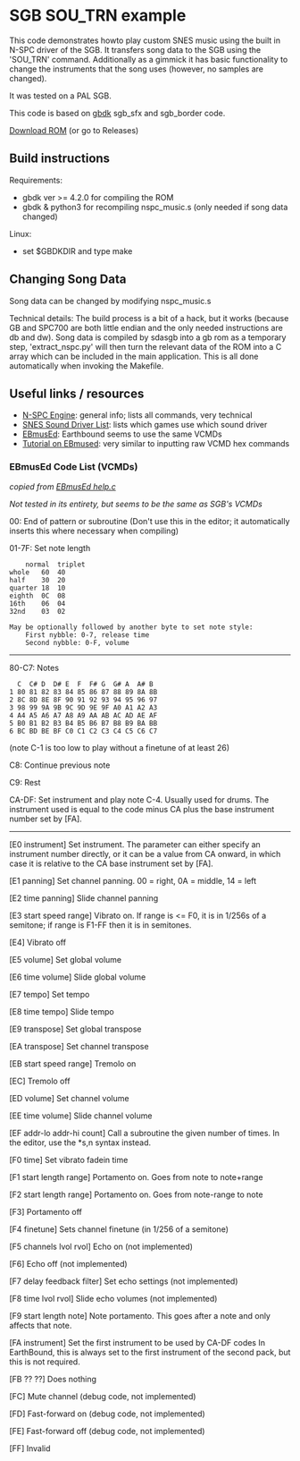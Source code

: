 # SGB SOU_TRN example

This code demonstrates howto play custom SNES music using the built in N-SPC driver of the SGB.
It transfers song data to the SGB using the 'SOU_TRN' command.
Additionally as a gimmick it has basic functionality to change the instruments that the song uses (however, no samples are changed).

It was tested on a PAL SGB.

This code is based on [gbdk](https://github.com/gbdk-2020/gbdk-2020) sgb_sfx and sgb_border code.

[Download ROM](https://github.com/cloudsmon/sgb_nspc_music/releases/download/v1.0.0/sgb_mus.gb) (or go to Releases)

## Build instructions

Requirements: 
* gbdk ver >= 4.2.0 for compiling the ROM
* gbdk & python3 for recompiling nspc_music.s (only needed if song data changed)

Linux:
* set $GBDKDIR and type make


## Changing Song Data

Song data can be changed by modifying nspc_music.s

Technical details:
The build process is a bit of a hack, but it works (because GB and SPC700 are both little endian and the only needed instructions are db and dw).
Song data is compiled by sdasgb into a gb rom as a temporary step, 'extract_nspc.py' will then turn the relevant data of the ROM into a C array which can be included in the main application.
This is all done automatically when invoking the Makefile.

## Useful links / resources

* [N-SPC Engine](https://sneslab.net/wiki/N-SPC_Engine): general info; lists all commands, very technical
* [SNES Sound Driver List](http://gdri.smspower.org/wiki/index.php/Super_Famicom/Super_NES_Sound_Driver_List): lists which games use which sound driver
* [EBmusEd](https://github.com/PKHackers/ebmused): Earthbound seems to use the same VCMDs 
* [Tutorial on EBmused](https://www.youtube.com/watch?v=1Wp5sS8UWBg&list=PLo-SH6FNUdp0LgsY6s6xs-JO1ENke--Kw): very similar to inputting raw VCMD hex commands

### EBmusEd Code List (VCMDs)
_copied from [EBmusEd help.c](https://github.com/PKHackers/ebmused/blob/master/src/help.c)_

_Not tested in its entirety, but seems to be the same as SGB's VCMDs_



00: End of pattern or subroutine
(Don't use this in the editor; it automatically
inserts this where necessary when compiling)

01-7F: Set note length

		normal	triplet
	whole	60	40
	half	30	20
	quarter	18	10
	eighth	0C	08
	16th	06	04
	32nd	03	02

	May be optionally followed by another byte to set note style:
		First nybble: 0-7, release time
		Second nybble: 0-F, volume

-----------------------

80-C7: Notes

	  C  C# D  D# E  F  F# G  G# A  A# B
	1 80 81 82 83 84 85 86 87 88 89 8A 8B
	2 8C 8D 8E 8F 90 91 92 93 94 95 96 97
	3 98 99 9A 9B 9C 9D 9E 9F A0 A1 A2 A3
	4 A4 A5 A6 A7 A8 A9 AA AB AC AD AE AF
	5 B0 B1 B2 B3 B4 B5 B6 B7 B8 B9 BA BB
	6 BC BD BE BF C0 C1 C2 C3 C4 C5 C6 C7
(note C-1 is too low to play without a finetune of at least 26)

C8: Continue previous note

C9: Rest

CA-DF: Set instrument and play note C-4. Usually used for drums.
The instrument used is equal to the code minus CA plus
the base instrument number set by [FA].

-----------------------

[E0 instrument]
Set instrument. The parameter can either specify an instrument
number directly, or it can be a value from CA onward, in which case
it is relative to the CA base instrument set by [FA].

[E1 panning]
Set channel panning. 00 = right, 0A = middle, 14 = left

[E2 time panning]
Slide channel panning

[E3 start speed range]
Vibrato on. If range is <= F0, it is in 1/256s of a semitone;
if range is F1-FF then it is in semitones.

[E4]
Vibrato off

[E5 volume]
Set global volume

[E6 time volume]
Slide global volume

[E7 tempo]
Set tempo

[E8 time tempo]
Slide tempo

[E9 transpose]
Set global transpose

[EA transpose]
Set channel transpose

[EB start speed range]
Tremolo on

[EC]
Tremolo off

[ED volume]
Set channel volume

[EE time volume]
Slide channel volume

[EF addr-lo addr-hi count]
Call a subroutine the given number of times.
In the editor, use the *s,n syntax instead.

[F0 time]
Set vibrato fadein time

[F1 start length range]
Portamento on. Goes from note to note+range

[F2 start length range]
Portamento on. Goes from note-range to note

[F3]
Portamento off

[F4 finetune]
Sets channel finetune (in 1/256 of a semitone)

[F5 channels lvol rvol]
Echo on (not implemented)

[F6]
Echo off (not implemented)

[F7 delay feedback filter]
Set echo settings (not implemented)

[F8 time lvol rvol]
Slide echo volumes (not implemented)

[F9 start length note]
Note portamento. This goes after a note and only affects that note.

[FA instrument]
Set the first instrument to be used by CA-DF codes
In EarthBound, this is always set to the first instrument of the
second pack, but this is not required.

[FB ?? ??]
Does nothing

[FC]
Mute channel (debug code, not implemented)

[FD]
Fast-forward on (debug code, not implemented)

[FE]
Fast-forward off (debug code, not implemented)

[FF]
Invalid